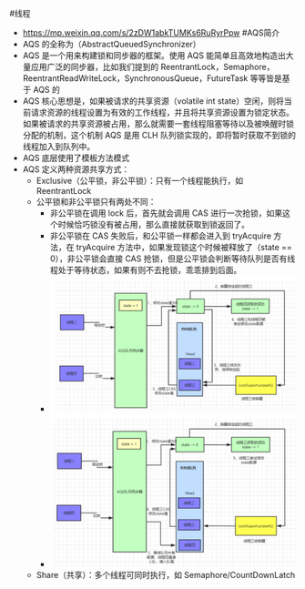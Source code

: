 #线程
* https://mp.weixin.qq.com/s/2zDW1abkTUMKs6RuRyrPpw
#AQS简介
* AQS 的全称为（AbstractQueuedSynchronizer）
* AQS 是一个用来构建锁和同步器的框架。使用 AQS 能简单且高效地构造出大量应用广泛的同步器，比如我们提到的 ReentrantLock，Semaphore，ReentrantReadWriteLock，SynchronousQueue，FutureTask 等等皆是基于 AQS 的
* AQS 核心思想是，如果被请求的共享资源（volatile int state）空闲，则将当前请求资源的线程设置为有效的工作线程，并且将共享资源设置为锁定状态。如果被请求的共享资源被占用，那么就需要一套线程阻塞等待以及被唤醒时锁分配的机制，这个机制 AQS 是用 CLH 队列锁实现的，即将暂时获取不到锁的线程加入到队列中。
* AQS 底层使用了模板方法模式
* AQS 定义两种资源共享方式：
    * Exclusive（公平锁，非公平锁）：只有一个线程能执行，如 ReentrantLock
    * 公平锁和非公平锁只有两处不同：
      * 非公平锁在调用 lock 后，首先就会调用 CAS 进行一次抢锁，如果这个时候恰巧锁没有被占用，那么直接就获取到锁返回了。
      * 非公平锁在 CAS 失败后，和公平锁一样都会进入到 tryAcquire 方法，在 tryAcquire 方法中，如果发现锁这个时候被释放了（state == 0），非公平锁会直接 CAS 抢锁，但是公平锁会判断等待队列是否有线程处于等待状态，如果有则不去抢锁，乖乖排到后面。
      * ![img.png](img/非公平锁.png) 
      * ![img.png](img/公平锁.png) 
    * Share（共享）：多个线程可同时执行，如 Semaphore/CountDownLatch
    

